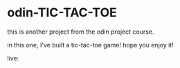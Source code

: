 # odin-TIC-TAC-TOE

this is another project from the odin project course.

in this one, I've built a tic-tac-toe game! hope you enjoy it!

live: 